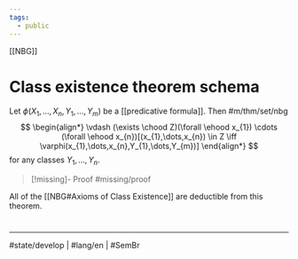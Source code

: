 ```yaml
---
tags:
  - public
---
```

[[NBG]]
# Class existence theorem schema

Let $\phi(X_{1},\dots,X_{n},Y_{1},\dots,Y_{m})$ be a [[predicative formula]].
Then #m/thm/set/nbg 
$$
\begin{align*}
\vdash (\exists \chood Z)(\forall \ehood x_{1}) \cdots (\forall \ehood x_{n})[(x_{1},\dots,x_{n}) \in Z \iff \varphi(x_{1},\dots,x_{n},Y_{1},\dots,Y_{m})]
\end{align*}
$$
for any classes $Y_{1},\dots,Y_{n}$.

> [!missing]- Proof
> #missing/proof

All of the [[NBG#Axioms of Class Existence]] are deductible from this theorem.

#
---
#state/develop | #lang/en | #SemBr
